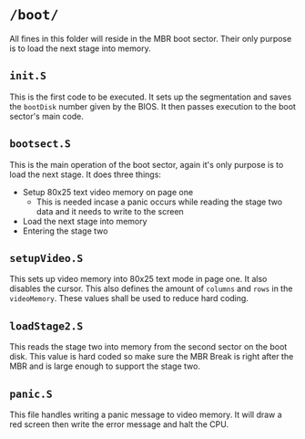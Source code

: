 # `/boot/`

All fines in this folder will reside in the MBR boot sector. Their only purpose is to load the next stage into memory.

## `init.S`

This is the first code to be executed. It sets up the segmentation and saves the `bootDisk` number given by the BIOS. It then passes execution to the boot sector's main code.

## `bootsect.S`

This is the main operation of the boot sector, again it's only purpose is to load the next stage. It does three things:

 - Setup 80x25 text video memory on page one
   - This is needed incase a panic occurs while reading the stage two data and it needs to write to the screen
 - Load the next stage into memory
 - Entering the stage two

## `setupVideo.S`

This sets up video memory into 80x25 text mode in page one. It also disables the cursor. This also defines the amount of `columns` and `rows` in the `videoMemory`. These values shall be used to reduce hard coding.

## `loadStage2.S`

This reads the stage two into memory from the second sector on the boot disk. This value is hard coded so make sure the MBR Break is right after the MBR and is large enough to support the stage two.

## `panic.S`

This file handles writing a panic message to video memory. It will draw a red screen then write the error message and halt the CPU.
